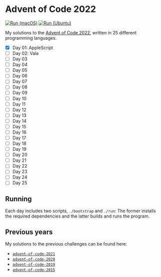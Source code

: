 # Advent of Code 2022

[![Run (macOS)](https://github.com/fwcd/advent-of-code-2022/actions/workflows/run-macos.yml/badge.svg)](https://github.com/fwcd/advent-of-code-2022/actions/workflows/run-macos.yml)
[![Run (Ubuntu)](https://github.com/fwcd/advent-of-code-2022/actions/workflows/run-ubuntu.yml/badge.svg)](https://github.com/fwcd/advent-of-code-2022/actions/workflows/run-ubuntu.yml)

My solutions to the [Advent of Code 2022](https://adventofcode.com/2022), written in 25 different programming languages.

- [x] Day 01: AppleScript
- [ ] Day 02: Vala
- [ ] Day 03
- [ ] Day 04
- [ ] Day 05
- [ ] Day 06
- [ ] Day 07
- [ ] Day 08
- [ ] Day 09
- [ ] Day 10
- [ ] Day 11
- [ ] Day 12
- [ ] Day 13
- [ ] Day 14
- [ ] Day 15
- [ ] Day 16
- [ ] Day 17
- [ ] Day 18
- [ ] Day 19
- [ ] Day 20
- [ ] Day 21
- [ ] Day 22
- [ ] Day 23
- [ ] Day 24
- [ ] Day 25

## Running

Each day includes two scripts, `./bootstrap` and `./run`: The former installs the required dependencies and the latter builds and runs the program.

## Previous years

My solutions to the previous challenges can be found here:

- [`advent-of-code-2021`](https://github.com/fwcd/advent-of-code-2021)
- [`advent-of-code-2020`](https://github.com/fwcd/advent-of-code-2020)
- [`advent-of-code-2019`](https://github.com/fwcd/advent-of-code-2019)
- [`advent-of-code-2015`](https://github.com/fwcd/advent-of-code-2015)
